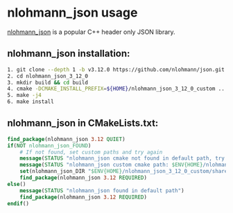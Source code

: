 # nlohmann_json usage

[nlohmann_json](https://github.com/nlohmann/json) is a popular C++ header only JSON library.

## nlohmann_json installation:
```bash
1. git clone --depth 1 -b v3.12.0 https://github.com/nlohmann/json.git nlohmann_json_3_12_0
2. cd nlohmann_json_3_12_0
3. mkdir build && cd build
4. cmake -DCMAKE_INSTALL_PREFIX=${HOME}/nlohmann_json_3_12_0_custom ..
5. make -j4
6. make install
```
## nlohmann_json in CMakeLists.txt:
```cmake
find_package(nlohmann_json 3.12 QUIET)
if(NOT nlohmann_json_FOUND)
    # If not found, set custom paths and try again
    message(STATUS "nlohmann_json cmake not found in default path, try to use custom nlohmann_json cmake path")
    message(STATUS "nlohmann_json custom cmake path: $ENV{HOME}/nlohmann_json_3_12_0_custom/share/cmake/nlohmann_json")
    set(nlohmann_json_DIR "$ENV{HOME}/nlohmann_json_3_12_0_custom/share/cmake/nlohmann_json")
    find_package(nlohmann_json 3.12 REQUIRED)
else()
    message(STATUS "nlohmann_json found in default path")
    find_package(nlohmann_json 3.12 REQUIRED)
endif()
```